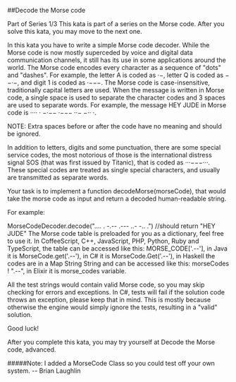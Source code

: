 ##Decode the Morse code

Part of Series 1/3
This kata is part of a series on the Morse code. After you solve this kata, you may move to the next one.

In this kata you have to write a simple Morse code decoder. While the Morse code is now mostly superceded by voice and digital data communication channels, it still has its use in some applications around the world.
The Morse code encodes every character as a sequence of "dots" and "dashes". For example, the letter A is coded as ·−, letter Q is coded as −−·−, and digit 1 is coded as ·−−−. The Morse code is case-insensitive, traditionally capital letters are used. When the message is written in Morse code, a single space is used to separate the character codes and 3 spaces are used to separate words. For example, the message HEY JUDE in Morse code is ···· · −·−−   ·−−− ··− −·· ·.

NOTE: Extra spaces before or after the code have no meaning and should be ignored.

In addition to letters, digits and some punctuation, there are some special service codes, the most notorious of those is the international distress signal SOS (that was first issued by Titanic), that is coded as ···−−−···. These special codes are treated as single special characters, and usually are transmitted as separate words.

Your task is to implement a function decodeMorse(morseCode), that would take the morse code as input and return a decoded human-readable string.

For example:

MorseCodeDecoder.decode(".... . -.--   .--- ..- -.. .")
//should return "HEY JUDE"
The Morse code table is preloaded for you as a dictionary, feel free to use it. In CoffeeScript, C++, JavaScript, PHP, Python, Ruby and TypeScript, the table can be accessed like this: MORSE_CODE['.--'], in Java it is MorseCode.get('.--'), in C# it is MorseCode.Get('.--'), in Haskell the codes are in a Map String String and can be accessed like this: morseCodes ! ".--", in Elixir it is morse_codes variable.

All the test strings would contain valid Morse code, so you may skip checking for errors and exceptions. In C#, tests will fail if the solution code throws an exception, please keep that in mind. This is mostly because otherwise the engine would simply ignore the tests, resulting in a "valid" solution.

Good luck!

After you complete this kata, you may try yourself at Decode the Morse code, advanced.


#####Note: I added a MorseCode Class so you could test off your own system. -- Brian Laughlin